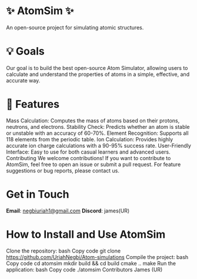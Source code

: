 ﻿# ✨ **AtomSim** ✨  
An open-source project for simulating atomic structures.

# 💡 **Goals**  
Our goal is to build the best open-source Atom Simulator, allowing users to calculate and understand the properties of atoms in a simple, effective, and accurate way.

# 🌟 **Features**  
Mass Calculation: Computes the mass of atoms based on their protons, neutrons, and electrons.
Stability Check: Predicts whether an atom is stable or unstable with an accuracy of 60-70%.
Element Recognition: Supports all 118 elements from the periodic table.
Ion Calculation: Provides highly accurate ion charge calculations with a 90-95% success rate.
User-Friendly Interface: Easy to use for both casual learners and advanced users.
Contributing
We welcome contributions! If you want to contribute to AtomSim, feel free to open an issue or submit a pull request.
For feature suggestions or bug reports, please contact us.

# **Get in Touch**
**Email**: negbiuriah1@gmail.com
**Discord**: james(UR)

# **How to Install and Use AtomSim**
Clone the repository:
bash
Copy code
git clone https://github.com/UriahNegbi/Atom-simulations
Compile the project:
bash
Copy code
cd atomsim
mkdir build && cd build
cmake ..
make
Run the application:
bash
Copy code
./atomsim
Contributors
James (UR)